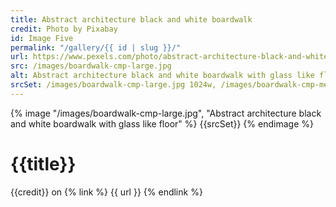 ```yaml
---
title: Abstract architecture black and white boardwalk
credit: Photo by Pixabay
id: Image Five
permalink: "/gallery/{{ id | slug }}/"
url: https://www.pexels.com/photo/abstract-architecture-black-and-white-boardwalk-262367/
src: /images/boardwalk-cmp-large.jpg
alt: Abstract architecture black and white boardwalk with glass like floor
srcSet: /images/boardwalk-cmp-large.jpg 1024w, /images/boardwalk-cmp-med.jpg 640w, /images/boardwalk-cmp-small.jpg 320w
---
```


{% image "/images/boardwalk-cmp-large.jpg", "Abstract architecture black and white boardwalk with glass like floor" %}
{{srcSet}}
{% endimage %}

# {{title}}

{{credit}} on {% link %} {{ url }} {% endlink %}